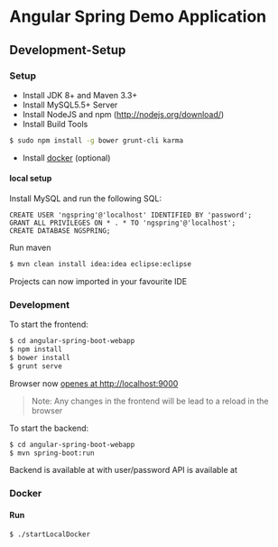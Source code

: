 # Angular Spring Demo Application 
## Development-Setup

### Setup

* Install JDK 8+ and Maven 3.3+
* Install MySQL5.5+ Server
* Install NodeJS and npm (http://nodejs.org/download/)
* Install Build Tools
```bash
$ sudo npm install -g bower grunt-cli karma
```
* Install [docker](http://docs.docker.com) (optional)


#### local setup

Install MySQL and run the following SQL:
```
CREATE USER 'ngspring'@'localhost' IDENTIFIED BY 'password';
GRANT ALL PRIVILEGES ON * . * TO 'ngspring'@'localhost';
CREATE DATABASE NGSPRING;
```

Run maven

```bash
$ mvn clean install idea:idea eclipse:eclipse
```

Projects can now imported in your favourite IDE

### Development

To start the frontend:

```bash
$ cd angular-spring-boot-webapp
$ npm install
$ bower install
$ grunt serve
```
Browser now [openes at http://localhost:9000](http://localhost:9000)

> Note: Any changes in the frontend will be lead to a reload in the browser

To start the backend:

```bash
$ cd angular-spring-boot-webapp
$ mvn spring-boot:run
```

Backend is available at [](http://localhost:9080) with user/password
API is available at [](http://localhost:9080/swagger-ui.html)

### Docker

#### Run

```bash
$ ./startLocalDocker
```